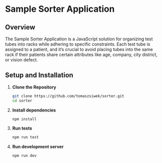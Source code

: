# Sample Sorter Application

## Overview
The Sample Sorter Application is a JavaScript solution for organizing test tubes into racks while adhering to specific constraints. Each test tube is assigned to a patient, and it’s crucial to avoid placing tubes into the same rack if their patients share certain attributes like age, company, city district, or vision defect. 

## Setup and Installation

1. **Clone the Repository**
   ```bash
   git clone https://github.com/tomaszsiwek/sorter.git
   cd sorter
2. **Install dependencies**
   ```bash
   npm install
3. **Run tests**
   ```bash
   npm run test
4. **Run development server**
   ```bash
   npm run dev
